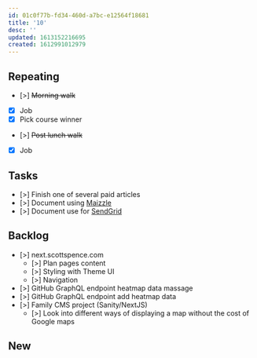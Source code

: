 ```yaml
---
id: 01c0f77b-fd34-460d-a7bc-e12564f18681
title: '10'
desc: ''
updated: 1613152216695
created: 1612991012979
---
```


## Repeating

- [>] ~~Morning walk~~
- [x] Job
- [x] Pick course winner
- [>] ~~Post lunch walk~~
- [x] Job

## Tasks

- [>] Finish one of several paid articles
- [>] Document using [Maizzle]
- [>] Document use for [SendGrid]

## Backlog

- [>] next.scottspence.com
  - [>] Plan pages content
  - [>] Styling with Theme UI
  - [>] Navigation
- [>] GitHub GraphQL endpoint heatmap data massage
- [>] GitHub GraphQL endpoint add heatmap data
- [>] Family CMS project (Sanity/NextJS)
  - [>] Look into different ways of displaying a map without the cost
    of Google maps

## New

<!-- Links -->

[maizzle]: https://maizzle.com/
[sendgrid]: https://app.sendgrid.com
